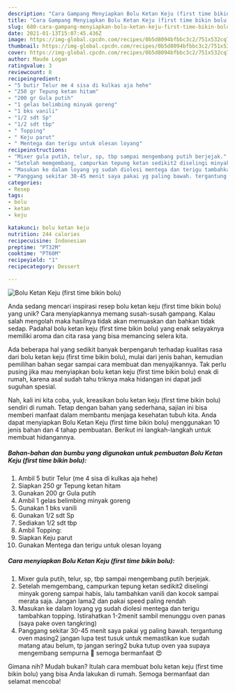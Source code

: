 ```yaml
---
description: "Cara Gampang Menyiapkan Bolu Ketan Keju (first time bikin bolu) Anti Gagal"
title: "Cara Gampang Menyiapkan Bolu Ketan Keju (first time bikin bolu) Anti Gagal"
slug: 680-cara-gampang-menyiapkan-bolu-ketan-keju-first-time-bikin-bolu-anti-gagal
date: 2021-01-13T15:07:45.436Z
image: https://img-global.cpcdn.com/recipes/0b5d8094bfbbc3c2/751x532cq70/bolu-ketan-keju-first-time-bikin-bolu-foto-resep-utama.jpg
thumbnail: https://img-global.cpcdn.com/recipes/0b5d8094bfbbc3c2/751x532cq70/bolu-ketan-keju-first-time-bikin-bolu-foto-resep-utama.jpg
cover: https://img-global.cpcdn.com/recipes/0b5d8094bfbbc3c2/751x532cq70/bolu-ketan-keju-first-time-bikin-bolu-foto-resep-utama.jpg
author: Maude Logan
ratingvalue: 3
reviewcount: 8
recipeingredient:
- "5 butir Telur me 4 sisa di kulkas aja hehe"
- "250 gr Tepung ketan hitam"
- "200 gr Gula putih"
- "1 gelas belimbing minyak goreng"
- "1 bks vanili"
- "1/2 sdt Sp"
- "1/2 sdt tbp"
- " Topping"
- " Keju parut"
- " Mentega dan terigu untuk olesan loyang"
recipeinstructions:
- "Mixer gula putih, telur, sp, tbp sampai mengembang putih berjejak."
- "Setelah memgembang, campurkan tepung ketan sedikit2 diselingi minyak goreng sampai habis, lalu tambahkan vanili dan kocok sampai merata saja. Jangan lama2 dan pakai speed paling rendah"
- "Masukan ke dalam loyang yg sudah diolesi mentega dan terigu tambahkan topping. Istirahatkan 1-2menit sambil menunggu oven panas (saya pake oven tangkring)"
- "Panggang sekitar 30-45 menit saya pakai yg paling bawah. tergantung oven masing2 jangan lupa test tusuk untuk memastikan kue sudah matang atau belum, tp jangan sering2 buka tutup oven yaa supaya mengembang sempurna 💜 semoga bermanfaat 😍"
categories:
- Resep
tags:
- bolu
- ketan
- keju

katakunci: bolu ketan keju 
nutrition: 244 calories
recipecuisine: Indonesian
preptime: "PT32M"
cooktime: "PT60M"
recipeyield: "1"
recipecategory: Dessert

---
```



![Bolu Ketan Keju (first time bikin bolu)](https://img-global.cpcdn.com/recipes/0b5d8094bfbbc3c2/751x532cq70/bolu-ketan-keju-first-time-bikin-bolu-foto-resep-utama.jpg)

Anda sedang mencari inspirasi resep bolu ketan keju (first time bikin bolu) yang unik? Cara menyiapkannya memang susah-susah gampang. Kalau salah mengolah maka hasilnya tidak akan memuaskan dan bahkan tidak sedap. Padahal bolu ketan keju (first time bikin bolu) yang enak selayaknya memiliki aroma dan cita rasa yang bisa memancing selera kita.



Ada beberapa hal yang sedikit banyak berpengaruh terhadap kualitas rasa dari bolu ketan keju (first time bikin bolu), mulai dari jenis bahan, kemudian pemilihan bahan segar sampai cara membuat dan menyajikannya. Tak perlu pusing jika mau menyiapkan bolu ketan keju (first time bikin bolu) enak di rumah, karena asal sudah tahu triknya maka hidangan ini dapat jadi suguhan spesial.


Nah, kali ini kita coba, yuk, kreasikan bolu ketan keju (first time bikin bolu) sendiri di rumah. Tetap dengan bahan yang sederhana, sajian ini bisa memberi manfaat dalam membantu menjaga kesehatan tubuh kita. Anda dapat menyiapkan Bolu Ketan Keju (first time bikin bolu) menggunakan 10 jenis bahan dan 4 tahap pembuatan. Berikut ini langkah-langkah untuk membuat hidangannya.

<!--inarticleads1-->

##### Bahan-bahan dan bumbu yang digunakan untuk pembuatan Bolu Ketan Keju (first time bikin bolu):

1. Ambil 5 butir Telur (me 4 sisa di kulkas aja hehe)
1. Siapkan 250 gr Tepung ketan hitam
1. Gunakan 200 gr Gula putih
1. Ambil 1 gelas belimbing minyak goreng
1. Gunakan 1 bks vanili
1. Gunakan 1/2 sdt Sp
1. Sediakan 1/2 sdt tbp
1. Ambil  Topping:
1. Siapkan  Keju parut
1. Gunakan  Mentega dan terigu untuk olesan loyang




<!--inarticleads2-->

##### Cara menyiapkan Bolu Ketan Keju (first time bikin bolu):

1. Mixer gula putih, telur, sp, tbp sampai mengembang putih berjejak.
1. Setelah memgembang, campurkan tepung ketan sedikit2 diselingi minyak goreng sampai habis, lalu tambahkan vanili dan kocok sampai merata saja. Jangan lama2 dan pakai speed paling rendah
1. Masukan ke dalam loyang yg sudah diolesi mentega dan terigu tambahkan topping. Istirahatkan 1-2menit sambil menunggu oven panas (saya pake oven tangkring)
1. Panggang sekitar 30-45 menit saya pakai yg paling bawah. tergantung oven masing2 jangan lupa test tusuk untuk memastikan kue sudah matang atau belum, tp jangan sering2 buka tutup oven yaa supaya mengembang sempurna 💜 semoga bermanfaat 😍




Gimana nih? Mudah bukan? Itulah cara membuat bolu ketan keju (first time bikin bolu) yang bisa Anda lakukan di rumah. Semoga bermanfaat dan selamat mencoba!
